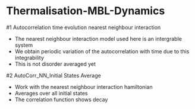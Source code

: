 # Thermalisation-MBL-Dynamics
#1
Autocorrelation time evolution nearest neighbour interaction
* The nearest neighbour interaction model used here is an intergrable system
* We obtain periodic variation of the autocorrelation with time due to this integrability
* This is not disorder averaged yet

#2
AutoCorr_NN_Initial States Average
* Work with the nearest neighbour interaction hamiltonian
* Averages over all initial states 
* The correlation function shows decay
